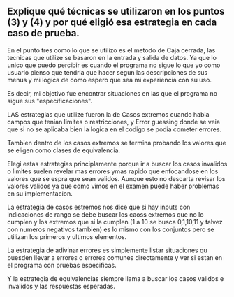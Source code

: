 ## Explique qué técnicas se utilizaron en los puntos (3) y (4) y por qué eligió esa estrategia en cada caso de prueba.

En el punto tres como lo que se utilizo es el metodo de Caja cerrada, las tecnicas que utilize se basaron en la entrada y salida de datos. Ya que lo unico que puedo percibir es cuando el programa no sigue lo que yo como usuario pienso que tendria que hacer segun las descripciones de sus menus y mi logica de como espero que sea mi experiencia con su uso.

Es decir, mi objetivo fue encontrar situaciones en las que el programa no sigue sus "especificaciones".

LAS estrategias que utilize fueron la de Casos extremos cuando habia campos que tenian limites o restricciones, y Error guessing donde se veia que si no se aplicaba bien la logica en el codigo se podia cometer errores.

Tambien dentro de los casos extremos se termina probando los valores que se eligen como clases de equivalencia.

Elegi estas estrategias principlamente porque ir a buscar los casos invalidos o limites suelen revelar mas errores ymas rapido que enfocandose en los valores que se espra que sean validos. Aunque esto no descarta revisar los valores validos ya que como vimos en el examen puede haber problemas en su implementacion.

La estrategia de casos estremos nos dice que si hay inputs con indicaciones de rango se debe buscar los caoss extremos que no lo cumplen y los extremos que si la cumplen (1 a 10 se busca 0,1,10,11 y talvez con numeros negativos tambien) es lo mismo con los conjuntos pero se utilizan los primeros y ultimos elementos.

La estrategia de adivinar errores es simplemente listar situaciones qu puesden llevar a errores o errores comunes directamente y ver si estan en el programa con pruebas especificas.

Y la estrategia de equivalencias siempre llama a buscar los casos validos e invalidos y las respuestas esperadas.


